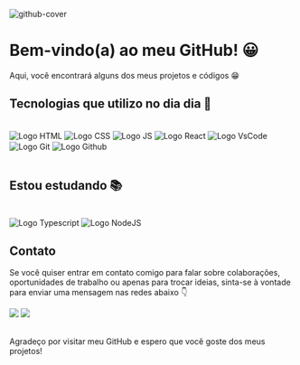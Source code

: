 

![github-cover](https://i.postimg.cc/YC4jyRrQ/Black-Minimal-Motivation-Quote-Linked-In-Banner.png)

<h1>Bem-vindo(a) ao meu GitHub! 😀</h2>
Aqui, você encontrará alguns dos meus projetos e códigos 😁<p>
 
<h2> Tecnologias que utilizo no dia dia 📌</h2>
<div style="display: inline_block"><br>
  <img align="center" alt="Logo HTML" src="https://img.shields.io/badge/HTML5-E34F26?style=for-the-badge&logo=html5&logoColor=white">
  <img align="center" alt="Logo CSS" src="https://img.shields.io/badge/CSS3-1572B6?style=for-the-badge&logo=css3&logoColor=white">
  <img align="center" alt="Logo JS" src="https://img.shields.io/badge/JavaScript-F7DF1E?style=for-the-badge&logo=javascript&logoColor=black">
  <img align="center" alt="Logo React" src="https://img.shields.io/badge/React-20232A?style=for-the-badge&logo=react&logoColor=61DAFB">
  <img align="center" alt="Logo VsCode" src="https://img.shields.io/badge/Visual_Studio_Code-0078D4?style=for-the-badge&logo=visual%20studio%20code&logoColor=white">
  <img align="center" alt="Logo Git" src="https://img.shields.io/badge/GIT-E44C30?style=for-the-badge&logo=git&logoColor=white">
  <img align="center" alt="Logo Github" src="https://img.shields.io/badge/GitHub-100000?style=for-the-badge&logo=github&logoColor=whitee">
 
  </div>
 
 <br>
  <h2>Estou estudando 📚</h2>
  <div style="display: inline_block"><br>
   <img align="center" alt="Logo Typescript" src="https://img.shields.io/badge/TypeScript-007ACC?style=for-the-badge&logo=typescript&logoColor=white"> 
   <img align="center" alt="Logo NodeJS" src="https://img.shields.io/badge/Node.js-43853D?style=for-the-badge&logo=node.js&logoColor=white"> 
  </div>
<h2>Contato</h2>
<p>Se você quiser entrar em contato comigo para falar sobre colaborações, oportunidades de trabalho ou apenas para trocar ideias, sinta-se à vontade para enviar uma mensagem nas redes abaixo 👇</p>
   
   <div> 
     <a href="https://www.linkedin.com/in/gabriel-galdino1/" target="_blank"><img src="https://img.shields.io/badge/LinkedIn-0077B5?style=for-the-badge&logo=linkedin&logoColor=white" target="_blank"></a> 
  <a href = "mailto:contato.gabrielgaldino@hotmail.com"><img src="https://img.shields.io/badge/Gmail-D14836?style=for-the-badge&logo=gmail&logoColor=white" target="_blank"></a>
</div>
<br>
<p>
 Agradeço por visitar meu GitHub e espero que você goste dos meus projetos!</p>
